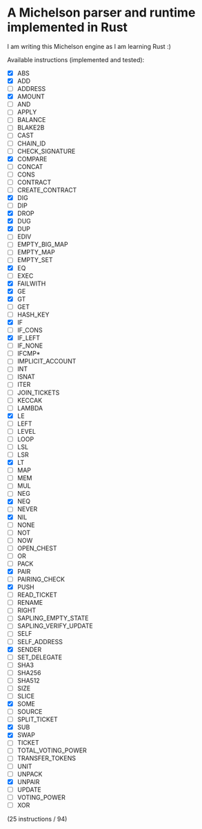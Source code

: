 # A Michelson parser and runtime implemented in Rust

I am writing this Michelson engine as I am learning Rust :)

Available instructions (implemented and tested):

- [x] ABS
- [x] ADD
- [ ] ADDRESS
- [x] AMOUNT
- [ ] AND
- [ ] APPLY
- [ ] BALANCE
- [ ] BLAKE2B
- [ ] CAST
- [ ] CHAIN_ID
- [ ] CHECK_SIGNATURE
- [x] COMPARE
- [ ] CONCAT
- [ ] CONS
- [ ] CONTRACT
- [ ] CREATE_CONTRACT
- [x] DIG
- [ ] DIP
- [x] DROP
- [x] DUG
- [x] DUP
- [ ] EDIV
- [ ] EMPTY_BIG_MAP
- [ ] EMPTY_MAP
- [ ] EMPTY_SET
- [x] EQ
- [ ] EXEC
- [x] FAILWITH
- [x] GE
- [x] GT
- [ ] GET
- [ ] HASH_KEY
- [x] IF
- [ ] IF_CONS
- [x] IF_LEFT
- [ ] IF_NONE
- [ ] IFCMP\*
- [ ] IMPLICIT_ACCOUNT
- [ ] INT
- [ ] ISNAT
- [ ] ITER
- [ ] JOIN_TICKETS
- [ ] KECCAK
- [ ] LAMBDA
- [x] LE
- [ ] LEFT
- [ ] LEVEL
- [ ] LOOP
- [ ] LSL
- [ ] LSR
- [x] LT
- [ ] MAP
- [ ] MEM
- [ ] MUL
- [ ] NEG
- [x] NEQ
- [ ] NEVER
- [x] NIL
- [ ] NONE
- [ ] NOT
- [ ] NOW
- [ ] OPEN_CHEST
- [ ] OR
- [ ] PACK
- [x] PAIR
- [ ] PAIRING_CHECK
- [x] PUSH
- [ ] READ_TICKET
- [ ] RENAME
- [ ] RIGHT
- [ ] SAPLING_EMPTY_STATE
- [ ] SAPLING_VERIFY_UPDATE
- [ ] SELF
- [ ] SELF_ADDRESS
- [x] SENDER
- [ ] SET_DELEGATE
- [ ] SHA3
- [ ] SHA256
- [ ] SHA512
- [ ] SIZE
- [ ] SLICE
- [x] SOME
- [ ] SOURCE
- [ ] SPLIT_TICKET
- [x] SUB
- [x] SWAP
- [ ] TICKET
- [ ] TOTAL_VOTING_POWER
- [ ] TRANSFER_TOKENS
- [ ] UNIT
- [ ] UNPACK
- [x] UNPAIR
- [ ] UPDATE
- [ ] VOTING_POWER
- [ ] XOR

(25 instructions / 94)
